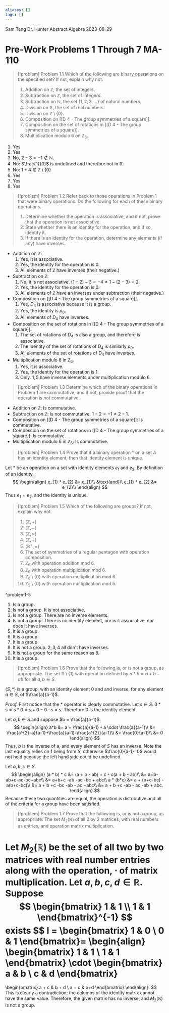 ```yaml
---
aliases: []
tags: []
---
```

Sam Tang
Dr. Hunter
Abstract Algebra
2023-08-29
# Pre-Work Problems 1 Through 7 MA-110

> [!problem] Problem 1.1
> Which of the following are binary operations on the specified set? If not, explain why not.
> 1. Addition on $\mathbb{Z}$, the set of integers.
> 2. Subtraction on $\mathbb{Z}$, the set of integers.
> 3. Subtraction on $\mathbb{N}$, the set $\{ 1,2,3,\dots \}$ of natural numbers.
> 4. Division on $\mathbb{R}$, the set of real numbers.
> 5. Division on $\mathbb{Z}\setminus \{ 0 \}$.
> 6. Composition on [[D 4 - The group symmetries of a square]].
> 7. Composition on the set of rotations in [[D 4 - The group symmetries of a square]].
> 8. Multiplication modulo 6 on $\mathbb{Z}_{6}$.

1. Yes
2. Yes
3. No, $2-3 = -1 \notin \mathbb{N}$.
4. No: $\frac{1}{0}$ is undefined and therefore not in $\mathbb{R}$.
5. No: $1\div 4 \notin \mathbb{Z}\setminus \{ 0 \}$
6. Yes
7. Yes
8. Yes

> [!problem] Problem 1.2
> Refer back to those operations in Problem 1 that were binary operations. Do the following for each of these binary operations.
> 1. Determine whether the operation is associative, and if not, prove that the operation is not associative.
> 2. State whether there is an identity for the operation, and if so, identify it.
> 3. If there is an identity for the operation, determine any elements (if any) have inverses.

- Addition on $\mathbb{Z}$:
    1. Yes, it is associative.
    2. Yes, the identity for the operation is $0$.
    3. All elements of $\mathbb{Z}$ have inverses (their negative.)
- Subtraction on $\mathbb{Z}$:
    1. No, it is not associative. $(1-2)-3=-4\neq1-(2-3)=2$.
    2. Yes, the identity for the operation is $0$.
    3. All elements of $\mathbb{Z}$ have an inverses under subtraction (their negative.)
- Composition on [[D 4 - The group symmetries of a square]].
    1. Yes, $D_{4}$ is associative because it is a group.
    2. Yes, the identity is $\rho_{0}$.
    3. All elements of $D_{4}$ have inverses.
- Composition on the set of rotations in [[D 4 - The group symmetries of a square]].
    1. The set of rotations of $D_{4}$ is also a group, and therefore is associative.
    2. The identity of the set of rotations of $D_{4}$ is similarly $\rho_{0}$.
    3. All elements of the set of rotations of $D_{4}$ have inverses.
- Multiplication modulo 6 in $\mathbb{Z}_{6}$.
    1. Yes, it is associative.
    2. Yes, the identity for the operation is 1.
    3. Only. $1,5$  have inverse elements under multiplication modulo 6.

> [!problem] Problem 1.3
> Determine which of the binary operations in Problem 1 are commutative, and if not, provide proof that the operation is not commutative.

- Addition on $\mathbb{Z}$: Is commutative.
- Subtraction on $\mathbb{Z}$: Is not commutative. $1-2=-1\neq2-1$.
- Composition on [[D 4 - The group symmetries of a square]]: Is commutative.
- Composition on the set of rotations in [[D 4 - The group symmetries of a square]]: Is commutative.
- Multiplication modulo 6 in $\mathbb{Z}_{6}$: Is commutative.

> [!problem] Problem 1.4
> Prove that if a binary operation $*$ on a set $A$ has an identity element, then that identity element is unique.

Let $*$ be an operation on a set with identity elements $e_{1}$ and $e_{2}$. By definition of an identity,
$$
\begin{align}
e_{1} * e_{2} &= e_{1}\\
&\text{and}\\
e_{1} * e_{2} &= e_{2}\\
\end{align}
$$
Thus $e_{1}=e_{2}$, and the identity is unique.

> [!problem] Problem 1.5
> Which of the following are groups? If not, explain why not.
> 1. $\langle \mathbb{Z},+\rangle$
> 2. $\langle \mathbb{Z},-\rangle$
> 3. $\langle \mathbb{Z},\times \rangle$
> 4. $\langle \mathbb{Z},\div\rangle$
> 5. $\langle \mathbb{R}^{+}, \times \rangle$
> 6. The set of symmetries of a regular pentagon with operation composition.
> 7. $\mathbb{Z}_{6}$ with operation addition mod 6.
> 8. $\mathbb{Z}_{6}$ with operation multiplication mod 6.
> 9. $\mathbb{Z}_{6}\setminus \{ 0 \}$ with operation multiplication mod 6.
> 10. $\mathbb{Z}_{5}\setminus \{ 0 \}$ with operation multiplication mod 5.

^problem1-5

1. Is a group.
2. Is not a group. It is not associative.
3. Is not a group. There are no inverse elements.
4. Is not a group. There is no identity element, nor is it associative, nor does it have inverses.
5. It is a group.
6. It is a group.
7. It is a group.
8. It is not a group. $2,3,4$ all don't have inverses.
9. It is not a group for the same reason as 8.
10. It is a group.

> [!problem] Problem 1.6
> Prove that the following is, or is not a group, as appropriate. The set $\mathbb{R}\setminus \{ 1 \}$ with operation defined by $a*b=a+b-ab$ for all $a,b \in S$.

$\langle S,*\rangle$ is a group, with an identity element $0$ and and inverse, for any element $a \in S$, of $\frac{a}{a-1}$.

*Proof.* First notice that the $*$ operator is clearly commutative. Let $s \in S$. $0*s=s*0=s+0-0 \cdot s=s$. Therefore $0$ is the identity element.

Let $a,b \in S$ and suppose $b = \frac{a}{a-1}$.
$$
\begin{align}
a*b &= a + \frac{a}{a-1} - a  \cdot \frac{a}{a-1}\\
&= \frac{a^{2}-a}{a-1}+\frac{a}{a-1}-\frac{a^{2}}{a-1}\\
&= \frac{0}{a-1}\\
&= 0
\end{align}
$$
Thus, $b$ is the inverse of a, and every element of $S$ has an inverse. Note the last equality relies on $1$ being  from $S$, otherwise $\frac{0}{a-1}=0$ would not hold because the left hand side could be undefined.

Let $a,b,c \in S$.
$$
\begin{align}
(a * b) * c &= (a + b - ab) + c - c(a + b - ab)\\
&= a+b-ab+c-ac-bc+abc\\
&= a+b+c -ab -ac -bc + abc\\
a * (b*c) &= a + (b+c-bc) - a(b+c-bc)\\
&= a + b +c -bc -ab - ac +abc\\
&= a + b +c -ab - ac -ab + abc.
\end{align}
$$
Because these two quantities are equal, the operation is distributive and all of the criteria for a group have been satisfied.

> [!problem] Problem 1.7
> Prove that the following is, or is not a group, as appropriate: The set $M_{2}(\mathbb{R})$ of all 2 by 2 matrices, with real numbers as entries, and operation matrix multiplication.

Let $M_{2}(\mathbb{R})$ be the set of all two by two matrices with real number entries along with the operation, $\cdot$ of matrix multiplication. Let $a,b,c,d \in \mathbb{R}$. Suppose
$$
\begin{bmatrix}
1 & 1 \\
1 & 1
\end{bmatrix}^{-1}
$$
exists
$$
I =
\begin{bmatrix}
1 & 0 \\
0 & 1
\end{bmatrix}=
\begin{align}
\begin{bmatrix}
1 & 1 \\
1 & 1
\end{bmatrix}
\cdot 
\begin{bmatrix}
a & b \\
c & d
\end{bmatrix} 
=
\begin{bmatrix}
a + c & b + d \\
a + c & b+d
\end{bmatrix}
\end{align}.
$$
This is clearly a contradiction; the columns of the identity matrix cannot have the same value. Therefore, the given matrix has no inverse, and $M_{2}(\mathbb{R})$ is not a group.
